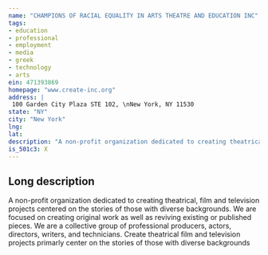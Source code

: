 ```yaml
---
name: "CHAMPIONS OF RACIAL EQUALITY IN ARTS THEATRE AND EDUCATION INC"
tags:
- education
- professional
- employment
- media
- greek
- technology
- arts
ein: 471393869
homepage: "www.create-inc.org"
address: |
 100 Garden City Plaza STE 102, \nNew York, NY 11530
state: "NY"
city: "New York"
lng: 
lat: 
description: "A non-profit organization dedicated to creating theatrical, film and television projects centered on the stories of those with diverse backgrounds. We are focused on creating original work as well as reviving existing or published pieces. We are a collective group of professional producers, actors, directors, writers, and technicians. "
is_501c3: X
---
```


## Long description

A non-profit organization dedicated to creating theatrical, film and television projects centered on the stories of those with diverse backgrounds. We are focused on creating original work as well as reviving existing or published pieces. We are a collective group of professional producers, actors, directors, writers, and technicians. Create theatrical film and television projects primarly center on the stories of those with diverse backgrounds
